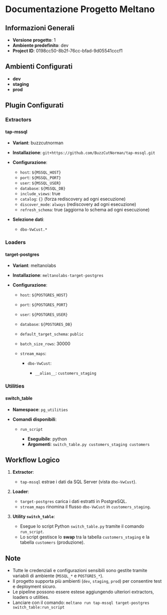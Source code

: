 # Documentazione Progetto Meltano

## Informazioni Generali

* **Versione progetto**: 1
* **Ambiente predefinito**: dev
* **Project ID**: 0198cc50-8b2f-76cc-bfad-9d05541cccf1

## Ambienti Configurati

* **dev**
* **staging**
* **prod**

## Plugin Configurati

### Extractors

#### tap-mssql

* **Variant**: buzzcutnorman
* **Installazione**: `git+https://github.com/BuzzCutNorman/tap-mssql.git`
* **Configurazione**:

  * `host`: `${MSSQL_HOST}`
  * `port`: `${MSSQL_PORT}`
  * `user`: `${MSSQL_USER}`
  * `database`: `${MSSQL_DB}`
  * `include_views`: true
  * `catalog`: `{}` (forza rediscovery ad ogni esecuzione)
  * `discover_mode`: `always` (rediscovery ad ogni esecuzione)
  * `refresh_schema`: true (aggiorna lo schema ad ogni esecuzione)

* **Selezione dati**:

  * `dbo-VwCust.*`

### Loaders

#### target-postgres

* **Variant**: meltanolabs
* **Installazione**: `meltanolabs-target-postgres`
* **Configurazione**:

  * `host`: `${POSTGRES_HOST}`
  * `port`: `${POSTGRES_PORT}`
  * `user`: `${POSTGRES_USER}`
  * `database`: `${POSTGRES_DB}`
  * `default_target_schema`: `public`
  * `batch_size_rows`: 30000
  * `stream_maps`:

    * `dbo-VwCust`:

      * `__alias__`: `customers_staging`

### Utilities

#### switch_table

* **Namespace**: `pg_utilities`
* **Comandi disponibili**:

  * `run_script`

    * **Eseguibile**: python
    * **Argomenti**: `switch_table.py customers_staging customers`

## Workflow Logico

1. **Extractor**:

   * `tap-mssql` estrae i dati da SQL Server (vista `dbo-VwCust`).

2. **Loader**:

   * `target-postgres` carica i dati estratti in PostgreSQL.
   * `stream_maps` rinomina il flusso `dbo-VwCust` in `customers_staging`.

3. **Utility `switch_table`**:

   * Esegue lo script Python `switch_table.py` tramite il comando `run_script`.
   * Lo script gestisce lo **swap** tra la tabella `customers_staging` e la tabella `customers` (produzione).

## Note

* Tutte le credenziali e configurazioni sensibili sono gestite tramite variabili di ambiente (`MSSQL_*` e `POSTGRES_*`).
* Il progetto supporta più ambienti (`dev`, `staging`, `prod`) per consentire test e deployment sicuro.
* Le pipeline possono essere estese aggiungendo ulteriori extractors, loaders o utilities.
* Lanciare con il comando:  ```meltano run tap-mssql target-postgres switch_table:run_script```

